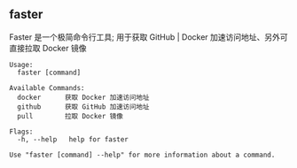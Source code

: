 ## faster

Faster 是一个极简命令行工具; 用于获取 GitHub | Docker 加速访问地址、另外可直接拉取 Docker 镜像

```
Usage:
  faster [command]

Available Commands:
  docker      获取 Docker 加速访问地址
  github      获取 GitHub 加速访问地址
  pull        拉取 Docker 镜像

Flags:
  -h, --help   help for faster

Use "faster [command] --help" for more information about a command.
```
